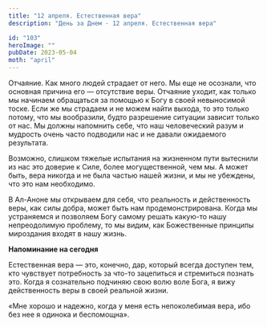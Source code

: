 ```yaml
---
title: "12 апреля. Естественная вера"
description: "День за Днем - 12 апреля. Естественная вера"

id: "103"
heroImage: ""
pubDate: 2023-05-04
moth: "april"
---
```


Отчаяние. Как много людей страдает от него. Мы еще не осознали, что основная
причина его — отсутствие веры. Отчаяние уходит, как только мы начинаем
обращаться за помощью к Богу в своей невыносимой тоске. Если же мы страдаем и
не можем найти выхода, то это только потому, что мы вообразили, будто
разрешение ситуации зависит только от нас. Мы должны напомнить себе, что наш
человеческий разум и мудрость очень часто подводили нас и не давали ожидаемого
результата.

Возможно, слишком тяжелые испытания на жизненном пути вытеснили из нас это
доверие к Силе, более могущественной, чем мы. А может быть, вера никогда и не
была частью нашей жизни, и мы не убеждены, что это нам необходимо.

В Ал-Аноне мы открываем для себя, что реальность и действенность веры, как
силы добра, может быть нам продемонстрирована. Когда мы устраняемся и
позволяем Богу самому решать какую-то нашу непреодолимую проблему, то мы
видим, как Божественные принципы мироздания входят в нашу жизнь.

**Напоминание на сегодня**

Естественная вера — это, конечно, дар, который всегда доступен тем, кто
чувствует потребность за что-то зацепиться и стремиться познать это. Когда я
сознательно подчиняю свою волю воле Бога, я вижу действенность веры в своей
реальной жизни.

«Мне хорошо и надежно, когда у меня есть непоколебимая вера, ибо без нее я
одинока и беспомощна».
